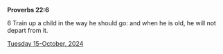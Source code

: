 **Proverbs 22:6**

6 Train up a child in the way he should go: and when he is old, he will not depart from it.

[Tuesday 15-October, 2024](https://getbible.life/kjv/Proverbs/22/6)
